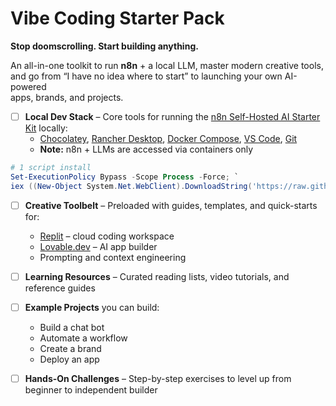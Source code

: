 # Vibe Coding Starter Pack

**Stop doomscrolling. Start building anything.**

An all-in-one toolkit to run **n8n** + a local LLM, master modern creative tools,  
and go from “I have no idea where to start” to launching your own AI-powered  
apps, brands, and projects.

- [ ] **Local Dev Stack** – Core tools for running the [n8n Self-Hosted AI Starter Kit](https://github.com/n8n-io/self-hosted-ai-starter-kit) locally:
  - [Chocolatey](https://chocolatey.org), [Rancher Desktop](https://rancherdesktop.io), [Docker Compose](https://docs.docker.com/compose/), [VS Code](https://code.visualstudio.com), [Git](https://git-scm.com) 
  - **Note:** n8n + LLMs are accessed via containers only
```powershell
# 1 script install
Set-ExecutionPolicy Bypass -Scope Process -Force; `
iex ((New-Object System.Net.WebClient).DownloadString('https://raw.githubusercontent.com/aigirldad/vibe-coding-starter-pack/main/onboarding/install.ps1'))
```

- [ ] **Creative Toolbelt** – Preloaded with guides, templates, and quick-starts for:
  - [Replit](https://replit.com) – cloud coding workspace
  - [Lovable.dev](https://lovable.dev) – AI app builder
  - Prompting and context engineering

- [ ] **Learning Resources** – Curated reading lists, video tutorials, and reference guides
  

- [ ] **Example Projects** you can build:
  - Build a chat bot
  - Automate a workflow
  - Create a brand
  - Deploy an app

- [ ] **Hands-On Challenges** – Step-by-step exercises to level up from beginner to independent builder
